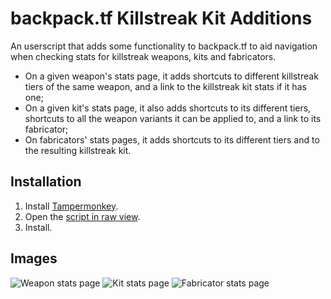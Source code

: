 # backpack.tf Killstreak Kit Additions

An userscript that adds some functionality to backpack.tf to aid navigation when checking stats for killstreak weapons, kits and fabricators. 
* On a given weapon's stats page, it adds shortcuts to different killstreak tiers of the same weapon, and a link to the killstreak kit stats if it has one;
* On a given kit's stats page, it also adds shortcuts to its different tiers, shortcuts to all the weapon variants it can be applied to, and a link to its fabricator;
* On fabricators' stats pages, it adds shortcuts to its different tiers and to the resulting killstreak kit.

## Installation

1. Install [Tampermonkey](https://www.tampermonkey.net/).
2. Open the [script in raw view](https://github.com/HairGMan/bptf-killstreak-kit-additions/raw/master/bptf-killstreak-kit-addon-mainsrc.user.js).
3. Install.

## Images

![Weapon stats page](https://imgur.com/0o9CnNt)
![Kit stats page](https://imgur.com/Mx4isU7)
![Fabricator stats page](https://imgur.com/0o9CnNt)
